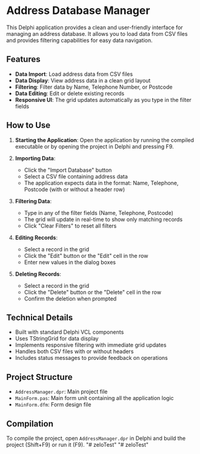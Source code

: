 # Address Database Manager

This Delphi application provides a clean and user-friendly interface for managing an address database. It allows you to load data from CSV files and provides filtering capabilities for easy data navigation.

## Features

- **Data Import**: Load address data from CSV files
- **Data Display**: View address data in a clean grid layout
- **Filtering**: Filter data by Name, Telephone Number, or Postcode
- **Data Editing**: Edit or delete existing records
- **Responsive UI**: The grid updates automatically as you type in the filter fields

## How to Use

1. **Starting the Application**: Open the application by running the compiled executable or by opening the project in Delphi and pressing F9.

2. **Importing Data**: 
   - Click the "Import Database" button
   - Select a CSV file containing address data
   - The application expects data in the format: Name, Telephone, Postcode (with or without a header row)

3. **Filtering Data**:
   - Type in any of the filter fields (Name, Telephone, Postcode)
   - The grid will update in real-time to show only matching records
   - Click "Clear Filters" to reset all filters

4. **Editing Records**:
   - Select a record in the grid
   - Click the "Edit" button or the "Edit" cell in the row
   - Enter new values in the dialog boxes

5. **Deleting Records**:
   - Select a record in the grid
   - Click the "Delete" button or the "Delete" cell in the row
   - Confirm the deletion when prompted

## Technical Details

- Built with standard Delphi VCL components
- Uses TStringGrid for data display
- Implements responsive filtering with immediate grid updates
- Handles both CSV files with or without headers
- Includes status messages to provide feedback on operations

## Project Structure

- `AddressManager.dpr`: Main project file
- `MainForm.pas`: Main form unit containing all the application logic
- `MainForm.dfm`: Form design file

## Compilation

To compile the project, open `AddressManager.dpr` in Delphi and build the project (Shift+F9) or run it (F9).
"# zeloTest" 
"# zeloTest" 
